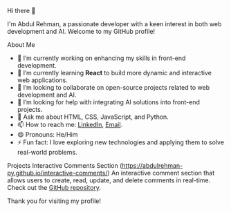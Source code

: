  Hi there 👋

I'm Abdul Rehman, a passionate developer with a keen interest in both web development and AI. Welcome to my GitHub profile!

 About Me
- 🔭 I’m currently working on enhancing my skills in front-end development.
- 🌱 I’m currently learning **React** to build more dynamic and interactive web applications.
- 👯 I’m looking to collaborate on open-source projects related to web development and AI.
- 🤔 I’m looking for help with integrating AI solutions into front-end projects.
- 💬 Ask me about HTML, CSS, JavaScript, and Python.
- 📫 How to reach me: [LinkedIn](https://www.linkedin.com/in/abdul-rehman-94b92a248/), [Email](mailto:abdulrehmans30@outlook.com).
- 😄 Pronouns: He/Him
- ⚡ Fun fact: I love exploring new technologies and applying them to solve real-world problems.

 Projects
 Interactive Comments Section (https://abdulrehman-py.github.io/interactive-comments/)
An interactive comment section that allows users to create, read, update, and delete comments in real-time. Check out the [GitHub repository](https://github.com/AbdulRehman-py/interactive-comments).

Thank you for visiting my profile!
